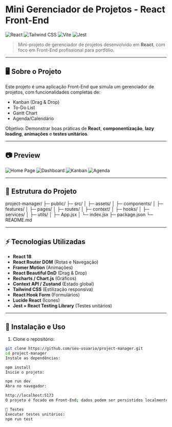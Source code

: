 # Mini Gerenciador de Projetos - React Front-End

![React](https://img.shields.io/badge/React-18-blue?logo=react&logoColor=white)
![Tailwind CSS](https://img.shields.io/badge/TailwindCSS-3.3-blue?logo=tailwind-css&logoColor=white)
![Vite](https://img.shields.io/badge/Vite-4.4-yellow?logo=vite&logoColor=white)
![Jest](https://img.shields.io/badge/Jest-29-C21325?logo=jest&logoColor=white)

> Mini-projeto de gerenciador de projetos desenvolvido em **React**, com foco em Front-End profissional para portfólio.

---

## 🖥️ Sobre o Projeto

Este projeto é uma aplicação Front-End que simula um gerenciador de projetos, com funcionalidades completas de:

- Kanban (Drag & Drop)
- To-Do List
- Gantt Chart
- Agenda/Calendário

Objetivo: Demonstrar boas práticas de **React**, **componentização**, **lazy loading**, **animações** e **testes unitários**.

---

## 📷 Preview

![Home Page](link-da-imagem-ou-gif)
![Dashboard](link-da-imagem-ou-gif)
![Kanban](link-da-imagem-ou-gif)
![Agenda](link-da-imagem-ou-gif)

---

## 📁 Estrutura do Projeto

project-manager/
├─ public/
├─ src/
│ ├─ assets/
│ ├─ components/
│ ├─ features/
│ ├─ pages/
│ ├─ routes/
│ ├─ context/
│ ├─ hooks/
│ ├─ services/
│ ├─ utils/
│ ├─ App.jsx
│ └─ index.jsx
├─ package.json
└─ README.md

---

## ⚡ Tecnologias Utilizadas

- **React 18**  
- **React Router DOM** (Rotas e Navegação)  
- **Framer Motion** (Animações)  
- **React Beautiful DnD** (Drag & Drop)  
- **Recharts / Chart.js** (Gráficos)  
- **Context API / Zustand** (Estado global)  
- **Tailwind CSS** (Estilização responsiva)  
- **React Hook Form** (Formulários)  
- **Lucide React** (Ícones)  
- **Jest + React Testing Library** (Testes unitários)

---

## 🚀 Instalação e Uso

1. Clone o repositório:

```bash
git clone https://github.com/seu-usuario/project-manager.git
cd project-manager
Instale as dependências:

npm install
Inicie o projeto:

npm run dev
Abra no navegador:

http://localhost:5173
O projeto é focado em Front-End; dados podem ser persistidos localmente usando localStorage.

🧪 Testes
Executar testes unitários:
npm run test